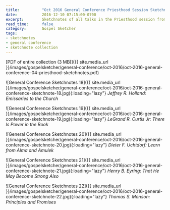 ```yaml
---
title:          "Oct 2016 General Conference Priesthood Session Sketchnotes"
date:           2016-12-10 07:15:00-0700
excerpt:        Sketchnotes of all talks in the Priesthood session from Oct 2016 LDS General Conference
read_time:      false
category:       Gospel Sketcher
tags:
- sketchnotes
- general conference
- sketchnote collection
---
```


[PDF of entire collection (3 MB)]({{ site.media_url }}/images/gospelsketcher/general-conference/oct-2016/oct-2016-general-conference-04-priesthood-sketchnotes.pdf)

![General Conference Sketchnotes 18]({{ site.media_url }}/images/gospelsketcher/general-conference/oct-2016/oct-2016-general-conference-sketchnote-18.jpg){:loading="lazy"}
_Jeffrey R. Holland: Emissaries to the Church_

![General Conference Sketchnotes 19]({{ site.media_url }}/images/gospelsketcher/general-conference/oct-2016/oct-2016-general-conference-sketchnote-19.jpg){:loading="lazy"}
_LeGrand R. Curtis Jr: There Is Power in the Book_

![General Conference Sketchnotes 20]({{ site.media_url }}/images/gospelsketcher/general-conference/oct-2016/oct-2016-general-conference-sketchnote-20.jpg){:loading="lazy"}
_Dieter F. Uchtdorf: Learn from Alma and Amulek_

![General Conference Sketchnotes 21]({{ site.media_url }}/images/gospelsketcher/general-conference/oct-2016/oct-2016-general-conference-sketchnote-21.jpg){:loading="lazy"}
_Henry B. Eyring: That He May Become Strong Also_

![General Conference Sketchnotes 22]({{ site.media_url }}/images/gospelsketcher/general-conference/oct-2016/oct-2016-general-conference-sketchnote-22.jpg){:loading="lazy"}
_Thomas S. Monson: Principles and Promises_
